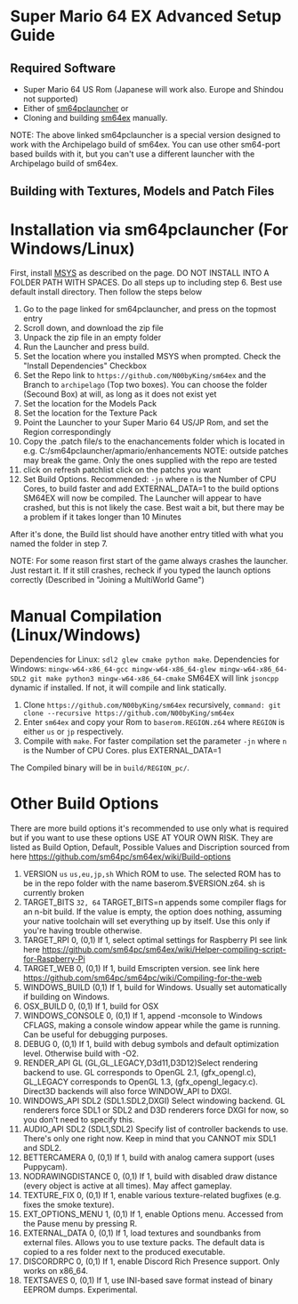 # Super Mario 64 EX Advanced Setup Guide

## Required Software

- Super Mario 64 US Rom (Japanese will work also. Europe and Shindou not supported)
- Either of [sm64pclauncher](https://github.com/N00byKing/sm64pclauncher/releases) or
- Cloning and building [sm64ex](https://github.com/N00byKing/sm64ex) manually.

NOTE: The above linked sm64pclauncher is a special version designed to work with the Archipelago build of sm64ex.
You can use other sm64-port based builds with it, but you can't use a different launcher with the Archipelago build of sm64ex.

## Building with Textures, Models and Patch Files

# Installation via sm64pclauncher (For Windows/Linux)
First, install [MSYS](https://www.msys2.org/) as described on the page. DO NOT INSTALL INTO A FOLDER PATH WITH SPACES.
Do all steps up to including step 6.
Best use default install directory.
Then follow the steps below

1. Go to the page linked for sm64pclauncher, and press on the topmost entry
3. Scroll down, and download the zip file
4. Unpack the zip file in an empty folder
5. Run the Launcher and press build.
6. Set the location where you installed MSYS when prompted. Check the "Install Dependencies" Checkbox
7. Set the Repo link to `https://github.com/N00byKing/sm64ex` and the Branch to `archipelago` (Top two boxes). You can choose the folder (Secound Box) at will, as long as it does not exist yet
8. Set the location for the Models Pack
9. Set the location for the Texture Pack
10. Point the Launcher to your Super Mario 64 US/JP Rom, and set the Region correspondingly
11. Copy the .patch file/s to the enachancements folder which is located in e.g. C:/sm64pclauncher/apmario/enhancements NOTE: outside patches may break the game. Only the ones supplied with the repo are tested
12. click on refresh patchlist click on the patchs you want
13. Set Build Options. Recommended: `-jn` where `n` is the Number of CPU Cores, to build faster and add EXTERNAL_DATA=1 to the build options
SM64EX will now be compiled. The Launcher will appear to have crashed, but this is not likely the case. Best wait a bit, but there may be a problem if it takes longer than 10 Minutes

After it's done, the Build list should have another entry titled with what you named the folder in step 7.

NOTE: For some reason first start of the game always crashes the launcher. Just restart it.
If it still crashes, recheck if you typed the launch options correctly (Described in "Joining a MultiWorld Game")

# Manual Compilation (Linux/Windows)

Dependencies for Linux: `sdl2 glew cmake python make`.
Dependencies for Windows: `mingw-w64-x86_64-gcc mingw-w64-x86_64-glew mingw-w64-x86_64-SDL2 git make python3 mingw-w64-x86_64-cmake`
SM64EX will link `jsoncpp` dynamic if installed. If not, it will compile and link statically.

1. Clone `https://github.com/N00byKing/sm64ex` recursively, `command: git clone --recursive https://github.com/N00byKing/sm64ex`
2. Enter `sm64ex` and copy your Rom to `baserom.REGION.z64` where `REGION` is either `us` or `jp` respectively.
3. Compile with `make`. For faster compilation set the parameter `-jn` where `n` is the Number of CPU Cores. plus EXTERNAL_DATA=1

The Compiled binary will be in `build/REGION_pc/`.

# Other Build Options
There are more build options it's recommended to use only what is required but if you want to use these options USE AT YOUR OWN RISK.
They are listed as Build Option, Default, Possible Values and Discription sourced from here https://github.com/sm64pc/sm64ex/wiki/Build-options
1. VERSION `us` `us,eu,jp,sh` Which ROM to use. The selected ROM has to be in the repo folder with the name baserom.$VERSION.z64. sh is currently broken
2. TARGET_BITS `32, 64` TARGET_BITS=n appends some compiler flags for an n-bit build. If the value is empty, the option does nothing, assuming your native toolchain will set everything up by itself. Use this only if you're having trouble otherwise.
3. TARGET_RPI 0, (0,1) If 1, select optimal settings for Raspberry PI see link here https://github.com/sm64pc/sm64ex/wiki/Helper-compiling-script-for-Raspberry-Pi
4. TARGET_WEB 0, (0,1) If 1, build Emscripten version. see link here https://github.com/sm64pc/sm64pc/wiki/Compiling-for-the-web
5. WINDOWS_BUILD (0,1) If 1, build for Windows. Usually set automatically if building on Windows.
6. OSX_BUILD 0, (0,1) If 1, build for OSX
7. WINDOWS_CONSOLE 0, (0,1) If 1, append -mconsole to Windows CFLAGS, making a console window appear while the game is running. Can be useful for debugging purposes.
8. DEBUG 0, (0,1) If 1, build with debug symbols and default optimization level. Otherwise build with -O2.
9. RENDER_API GL (GL,GL_LEGACY,D3d11,D3D12)Select rendering backend to use. GL corresponds to OpenGL 2.1, (gfx_opengl.c), GL_LEGACY corresponds to OpenGL 1.3, (gfx_opengl_legacy.c). Direct3D backends will also force WINDOW_API to DXGI.
10. WINDOWS_API SDL2 (SDL1.SDL2,DXGI) Select windowing backend. GL renderers force SDL1 or SDL2 and D3D renderers force DXGI for now, so you don't need to specify this.
11. AUDIO_API SDL2 (SDL1,SDL2) Specify list of controller backends to use. There's only one right now. Keep in mind that you CANNOT mix SDL1 and SDL2.
12. BETTERCAMERA 0, (0,1) If 1, build with analog camera support (uses Puppycam).
13. NODRAWINGDISTANCE 0, (0,1) If 1, build with disabled draw distance (every object is active at all times). May affect gameplay.
14. TEXTURE_FIX	0, (0,1) If 1, enable various texture-related bugfixes (e.g. fixes the smoke texture).
15. EXT_OPTIONS_MENU 1,	(0,1) If 1, enable Options menu. Accessed from the Pause menu by pressing R.
16. EXTERNAL_DATA 0, (0,1) If 1, load textures and soundbanks from external files. Allows you to use texture packs. The default data is copied to a res folder next to the produced executable.
17. DISCORDRPC 0, (0,1) If 1, enable Discord Rich Presence support. Only works on x86_64.
18. TEXTSAVES 0, (0,1) If 1, use INI-based save format instead of binary EEPROM dumps. Experimental.
